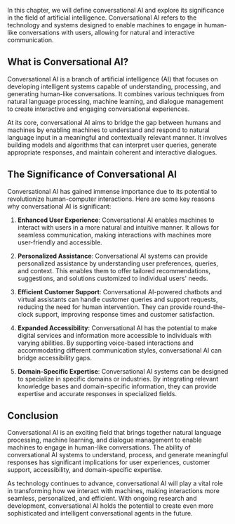 
In this chapter, we will define conversational AI and explore its significance in the field of artificial intelligence. Conversational AI refers to the technology and systems designed to enable machines to engage in human-like conversations with users, allowing for natural and interactive communication.

What is Conversational AI?
--------------------------

Conversational AI is a branch of artificial intelligence (AI) that focuses on developing intelligent systems capable of understanding, processing, and generating human-like conversations. It combines various techniques from natural language processing, machine learning, and dialogue management to create interactive and engaging conversational experiences.

At its core, conversational AI aims to bridge the gap between humans and machines by enabling machines to understand and respond to natural language input in a meaningful and contextually relevant manner. It involves building models and algorithms that can interpret user queries, generate appropriate responses, and maintain coherent and interactive dialogues.

The Significance of Conversational AI
-------------------------------------

Conversational AI has gained immense importance due to its potential to revolutionize human-computer interactions. Here are some key reasons why conversational AI is significant:

1. **Enhanced User Experience**: Conversational AI enables machines to interact with users in a more natural and intuitive manner. It allows for seamless communication, making interactions with machines more user-friendly and accessible.

2. **Personalized Assistance**: Conversational AI systems can provide personalized assistance by understanding user preferences, queries, and context. This enables them to offer tailored recommendations, suggestions, and solutions customized to individual users' needs.

3. **Efficient Customer Support**: Conversational AI-powered chatbots and virtual assistants can handle customer queries and support requests, reducing the need for human intervention. They can provide round-the-clock support, improving response times and customer satisfaction.

4. **Expanded Accessibility**: Conversational AI has the potential to make digital services and information more accessible to individuals with varying abilities. By supporting voice-based interactions and accommodating different communication styles, conversational AI can bridge accessibility gaps.

5. **Domain-Specific Expertise**: Conversational AI systems can be designed to specialize in specific domains or industries. By integrating relevant knowledge bases and domain-specific information, they can provide expertise and accurate responses in specialized fields.

Conclusion
----------

Conversational AI is an exciting field that brings together natural language processing, machine learning, and dialogue management to enable machines to engage in human-like conversations. The ability of conversational AI systems to understand, process, and generate meaningful responses has significant implications for user experiences, customer support, accessibility, and domain-specific expertise.

As technology continues to advance, conversational AI will play a vital role in transforming how we interact with machines, making interactions more seamless, personalized, and efficient. With ongoing research and development, conversational AI holds the potential to create even more sophisticated and intelligent conversational agents in the future.
